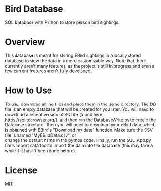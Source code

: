 # Bird Database
SQL Database with Python to store person bird sightings.

# Overview
This database is meant for storing EBird sightings in a locally stored database to view
the data in a more customizable way. Note that there currently aren't many features,
as the project is still in progress and even a few current features aren't fully
developed. 

# How to Use
To use, download all the files and place them in the same directory. The DB file is an 
empty database that will be created for you later. You will need to download a recent 
version of SQLite (found here: https://sqlitebrowser.org/), and then run the DatabaseWrite.py to
create the Database structure. Then you will need to download your eBird data, which is obtained 
with EBird's "Download my data" function. Make sure the CSV file is named "MyEBirdData.csv", or \
change the default name in the python code. Finally, run the SQL_App.py file's import data tool to 
import the data into the database (this may take a while if it hasn't been done before). 

# License
[MIT](https://choosealicense.com/licenses/mit/)
